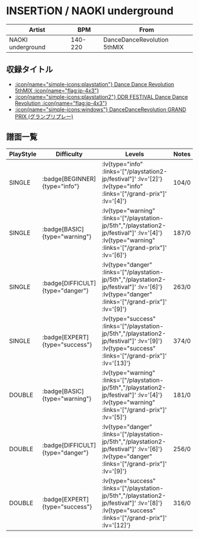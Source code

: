 # INSERTiON / NAOKI underground

|Artist|BPM|From|
|------|---|----|
|NAOKI underground|140-220|DanceDanceRevolution 5thMIX|

## 収録タイトル

- [ :icon{name="simple-icons:playstation"} Dance Dance Revolution 5thMIX :icon{name="flag:jp-4x3"} ](/playstation-jp/5th)
- [ :icon{name="simple-icons:playstation2"} DDR FESTIVAL Dance Dance Revolution :icon{name="flag:jp-4x3"} ](/playstation2-jp/festival)
- [ :icon{name="simple-icons:windows"} DanceDanceRevolution GRAND PRIX (グランプリプレー)](/grand-prix)

## 譜面一覧

|PlayStyle|Difficulty|Levels|Notes|Movie|
|---------|----------|------|-----|-----|
|SINGLE| :badge[BEGINNER]{type="info"} | :lv{type="info" :links='["/playstation2-jp/festival"]' :lv='[2]'}  :lv{type="info" :links='["/grand-prix"]' :lv='[4]'} |104/0||
|SINGLE| :badge[BASIC]{type="warning"} | :lv{type="warning" :links='["/playstation-jp/5th","/playstation2-jp/festival"]' :lv='[4]'}  :lv{type="warning" :links='["/grand-prix"]' :lv='[6]'} |187/0||
|SINGLE| :badge[DIFFICULT]{type="danger"} | :lv{type="danger" :links='["/playstation-jp/5th","/playstation2-jp/festival"]' :lv='[6]'}  :lv{type="danger" :links='["/grand-prix"]' :lv='[9]'} |263/0||
|SINGLE| :badge[EXPERT]{type="success"} | :lv{type="success" :links='["/playstation-jp/5th","/playstation2-jp/festival"]' :lv='[9]'}  :lv{type="success" :links='["/grand-prix"]' :lv='[13]'} |374/0||
|DOUBLE| :badge[BASIC]{type="warning"} | :lv{type="warning" :links='["/playstation-jp/5th","/playstation2-jp/festival"]' :lv='[4]'}  :lv{type="warning" :links='["/grand-prix"]' :lv='[5]'} |181/0||
|DOUBLE| :badge[DIFFICULT]{type="danger"} | :lv{type="danger" :links='["/playstation-jp/5th","/playstation2-jp/festival"]' :lv='[6]'}  :lv{type="danger" :links='["/grand-prix"]' :lv='[9]'} |256/0||
|DOUBLE| :badge[EXPERT]{type="success"} | :lv{type="success" :links='["/playstation-jp/5th","/playstation2-jp/festival"]' :lv='[8]'}  :lv{type="success" :links='["/grand-prix"]' :lv='[12]'} |316/0||
